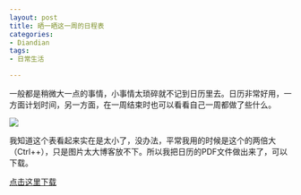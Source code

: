 ```yaml
---
layout: post
title: 晒一晒这一周的日程表
categories:
- Diandian
tags:
- 日常生活

---
```

<p>一般都是稍微大一点的事情，小事情太琐碎就不记到日历里去。日历非常好用，一方面计划时间，另一方面，在一周结束时也可以看看自己一周都做了些什么。</p>
<p><img src="http://m3.img.srcdd.com/farm5/d/2012/0627/10/A49B6EA5E0E3583C02F97CF8E95A3C58_B500_900_500_228.PNG" /></p>
<p>我知道这个表看起来实在是太小了，没办法，平常我用的时候是这个的两倍大（Ctrl++），只是图片太大博客放不下。所以我把日历的PDF文件做出来了，可以下载。</p>
<p><a href="http://115.com/file/aqyhdo0n# Lee_s_Cal.pdf" target="_blank">点击这里下载</a><br /></p>
<p></p>